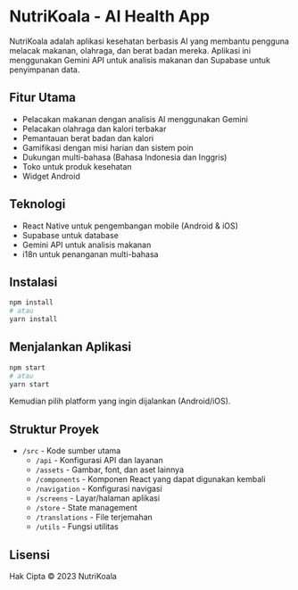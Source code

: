 # NutriKoala - AI Health App

NutriKoala adalah aplikasi kesehatan berbasis AI yang membantu pengguna melacak makanan, olahraga, dan berat badan mereka. Aplikasi ini menggunakan Gemini API untuk analisis makanan dan Supabase untuk penyimpanan data.

## Fitur Utama

- Pelacakan makanan dengan analisis AI menggunakan Gemini
- Pelacakan olahraga dan kalori terbakar
- Pemantauan berat badan dan kalori
- Gamifikasi dengan misi harian dan sistem poin
- Dukungan multi-bahasa (Bahasa Indonesia dan Inggris)
- Toko untuk produk kesehatan
- Widget Android

## Teknologi

- React Native untuk pengembangan mobile (Android & iOS)
- Supabase untuk database
- Gemini API untuk analisis makanan
- i18n untuk penanganan multi-bahasa

## Instalasi

```bash
npm install
# atau
yarn install
```

## Menjalankan Aplikasi

```bash
npm start
# atau
yarn start
```

Kemudian pilih platform yang ingin dijalankan (Android/iOS).

## Struktur Proyek

- `/src` - Kode sumber utama
  - `/api` - Konfigurasi API dan layanan
  - `/assets` - Gambar, font, dan aset lainnya
  - `/components` - Komponen React yang dapat digunakan kembali
  - `/navigation` - Konfigurasi navigasi
  - `/screens` - Layar/halaman aplikasi
  - `/store` - State management
  - `/translations` - File terjemahan
  - `/utils` - Fungsi utilitas

## Lisensi

Hak Cipta © 2023 NutriKoala